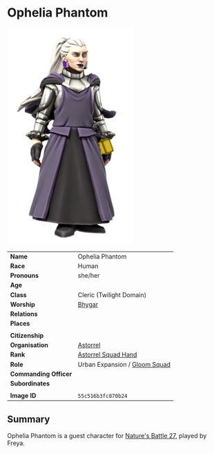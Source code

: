 # Ophelia Phantom

<img src="https://raw.githubusercontent.com/jesskelsall/astarus-images/main/people/portraits/55c516b3fc870b24.png" height="500" />

|||
| --- | --- |
| **Name** | Ophelia Phantom | character.3
| **Race** | Human |
| **Pronouns** | she/her |
| **Age** | |
| **Class** | Cleric (Twilight Domain) |
| **Worship** | [Bhygar](../gods/deities/bhygar.md) |
| **Relations** | |
| **Places** | |
|||
| **Citizenship** | |
| **Organisation** | [Astorrel](../organisations/astorrel/astorrel.md) |
| **Rank** | [Astorrel Squad Hand](../organisations/astorrel/ranks/astorrel-squad-hand.md) |
| **Role** | Urban Expansion / [Gloom Squad](../organisations/astorrel/squads/gloom-squad.md) |
| **Commanding Officer** | |
| **Subordinates** | |
|||
| **Image ID** | `55c516b3fc870b24` |

## Summary

Ophelia Phantom is a guest character for [Nature's Battle 27](../storylines/natures-battle-27.md), played by Freya.
